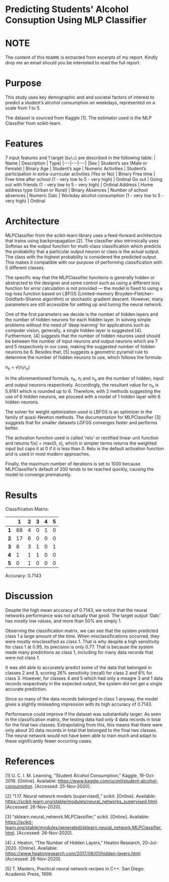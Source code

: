 # Predicting Students' Alcohol Consuption Using MLP Classifier

# NOTE

The content of this `README` is extracted from excerpts of my report. Kindly drop me an email should you be interested to read the full report.

# Purpose
This study uses key demographic and and societal factors of interest to predict a student’s alcohol consumption on weekdays, represented on a scale from 1 to 5.

The dataset is sourced from Kaggle [1]. The estimator used is the MLP Classifier from scikit-learn.

# Features
7 input features and 1 target (`Dalc`) are described in the following table:
| Name | Description | Type|
|---|---|---|
|Sex	| Student’s sex (Male or Female) |	Binary
Age	| Student’s age	| Numeric
Activities | Student’s participation in extra-curricular activities (Yes or No) | Binary
Free time |	Free time after school (1 - very low to 5 - very high) |	Ordinal
Go out |	Going out with friends (1 - very low to 5 - very high) |	Ordinal
Address |	Home address type (Urban or Rural) |	Binary
Absences |	Number of school absences	| Numeric
Dalc |	Workday alcohol consumption (1 - very low to 5 - very high)	| Ordinal

# Architecture

MLPClassifier from the scikit-learn library uses a feed-forward architecture that trains using backpropagation [2]. The classifier also intrinsically uses Softmax as the output function for multi-class classification which predicts the probability that a particular output neuron or class is the actual output. The class with the highest probability is considered the predicted output. This makes it compatible with our purpose of performing classification with 5 different classes.

The specific way that the MLPClassifier functions is generally hidden or abstracted to the designer and some control such as using a different loss function for error calculation is not provided — the model is fixed to using a log-loss function based on LBFGS (Limited-memory Broyden–Fletcher–Goldfarb–Shanno algorithm) or stochastic gradient descent. However, many parameters are still accessible for setting up and tuning the neural network.

One of the first parameters we decide is the number of hidden layers and the number of hidden neurons for each hidden layer. In solving simple problems without the need of ‘deep learning’ for applications such as computer vision, generally, a single hidden layer is suggested [4]. Furthermore, [4] suggests that the number of hidden neurons used should be between the number of input neurons and output neurons which are 7 and 5 respectively in our case, making the suggested number of hidden neurons be 6. Besides that, [5] suggests a geometric pyramid rule to determine the number of hidden neurons to use, which follows the formula:

n<sub>h</sub> = √(n<sub>i</sub>n<sub>o</sub>)

In the aforementioned formula, n<sub>h</sub>, n<sub>i</sub> and n<sub>o</sub> are the number of hidden, input and output neurons respectively. Accordingly, the resultant value for n<sub>h</sub> is 5.9161 which is rounded up to 6. Therefore, with 2 methods suggesting the use of 6 hidden neurons, we proceed with a model of 1 hidden layer with 6 hidden neurons.

The solver for weight optimization used is LBFGS is an optimizer in the family of quasi-Newton methods. The documentation for MLPClassifier [3] suggests that for smaller datasets LGFGS converges faster and performs better.

The activation function used is called ‘relu’ or rectified linear unit function and returns f(x) = max(0, x), which in simpler terms returns the weighted input but caps it at 0 if it is less than 0. Relu is the default activation function and is used in most modern approaches.

Finally, the maximum number of iterations is set to 1000 because MLPClassifier’s default of 200 tends to be reached quickly, causing the model to converge prematurely.

# Results

Classification Matrix:

|          |     **1**     |     **2**    |     **3**    |     **4**    |     **5**    |
|----------|-----------|----------|----------|----------|----------|
|     **1**    |     88    |     4    |     0    |     1    |     0    |
|     **2**    |     17    |     6    |     0    |     0    |     0    |
|     **3**    |     8     |     3    |     1    |     0    |     1    |
|     **4**    |     1     |     1    |     1    |     0    |     0    |
|     **5**    |     0     |     1    |     0    |     0    |     0    |

Accuracy: 0.7143

# Discussion

Despite the high mean accuracy of 0.7143, we notice that the neural networks performance was not actually that good. The target output ‘Dalc’ has mostly low values, and more than 50% are simply 1.

Observing the classification matrix, we can see that the system predicted class 1 a large amount of the time. When misclassifications occurred, they were mostly misclassified as class 1. That is why despite a high sensitivity for class 1 at 0.95, its precision is only 0.77. That is because the system made many predictions as class 1, including for many data records that were not class 1.

It was still able to accurately predict some of the data that belonged in classes 2 and 3, scoring 26% sensitivity (recall) for class 2 and 8% for class 3. However, for classes 4 and 5 which had only a meagre 3 and 1 data records respectively in the expected output, the system did not get a single accurate prediction.

Since so many of the data records belonged in class 1 anyway, the model gives a slightly misleading impression with its high accuracy of 0.7143.

Performance could improve if the dataset was substantially larger. As seen in the classification matrix, the testing data had only 4 data records in total for the final two classes. Extrapolating from this, this means that there were only about 20 data records in total that belonged to the final two classes. The neural network would not have been able to train much and adapt to these significantly fewer occurring cases.

# References

[1]	U. C. I. M. Learning, “Student Alcohol Consumption,” Kaggle, 19-Oct-2016. [Online]. Available: https://www.kaggle.com/uciml/student-alcohol-consumption. [Accessed: 25-Nov-2020].

[2]	“1.17. Neural network models (supervised),” scikit. [Online]. Available: https://scikit-learn.org/stable/modules/neural_networks_supervised.html. [Accessed: 26-Nov-2020].

[3]	“sklearn.neural_network.MLPClassifier,” scikit. [Online]. Available: https://scikit-learn.org/stable/modules/generated/sklearn.neural_network.MLPClassifier.html. [Accessed: 26-Nov-2020].

[4]	J. Heaton, “The Number of Hidden Layers,” Heaton Research, 20-Jul-2020. [Online]. Available: https://www.heatonresearch.com/2017/06/01/hidden-layers.html. [Accessed: 26-Nov-2020].

[5]	T. Masters, Practical neural network recipes in C++. San Diego: Academic Press, 1999.
